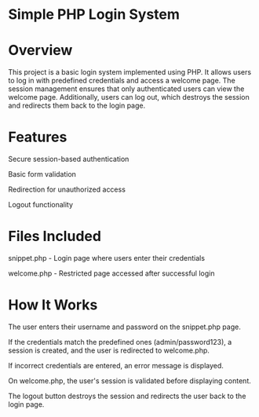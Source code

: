 # Simple PHP Login System

# Overview

This project is a basic login system implemented using PHP. It allows users to log in with predefined credentials and access a welcome page. The session management ensures that only authenticated users can view the welcome page. Additionally, users can log out, which destroys the session and redirects them back to the login page.

# Features

Secure session-based authentication

Basic form validation

Redirection for unauthorized access

Logout functionality

# Files Included

snippet.php - Login page where users enter their credentials

welcome.php - Restricted page accessed after successful login

# How It Works

The user enters their username and password on the snippet.php page.

If the credentials match the predefined ones (admin/password123), a session is created, and the user is redirected to welcome.php.

If incorrect credentials are entered, an error message is displayed.

On welcome.php, the user's session is validated before displaying content.

The logout button destroys the session and redirects the user back to the login page.